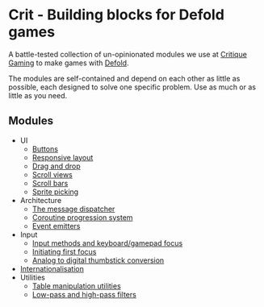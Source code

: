 # Crit - Building blocks for Defold games

A battle-tested collection of un-opinionated modules we use at [Critique Gaming]
to make games with [Defold].

The modules are self-contained and depend on each other as little as possible,
each designed to solve one specific problem. Use as much or as little as you need.

[Critique Gaming]: https://critique-gaming.com
[Defold]: https://defold.org

## Modules

* UI
  * [Buttons](./docs/button.md)
  * [Responsive layout](./docs/layout.md)
  * [Drag and drop](./docs/drag_and_drop.md)
  * [Scroll views](./docs/scroll.md)
  * [Scroll bars](./docs/scrollbar.md)
  * [Sprite picking](./docs/pick.md)
* Architecture
  * [The message dispatcher](./docs/dispatcher.md)
  * [Coroutine progression system](./docs/progression.md)
  * [Event emitters](./docs/event_emitter.md)
* Input
  * [Input methods and keyboard/gamepad focus](./docs/input_state.md)
  * [Initiating first focus](./docs/focus_giver.md)
  * [Analog to digital thumbstick conversion](./docs/analog_to_digital.md)
* [Internationalisation](./docs/intl.md)
* Utilities
  * [Table manipulation utilities](./docs/table_util.md)
  * [Low-pass and high-pass filters](./docs/filters.md)
